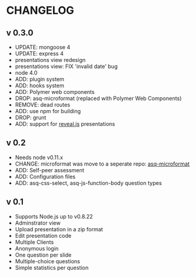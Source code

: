 # CHANGELOG

## v 0.3.0
 * UPDATE: mongoose 4
 * UPDATE: express 4
 * presentations view redesign
 * presentations view: FIX 'invalid date' bug
 * node 4.0
 * ADD: plugin system
 * ADD: hooks system
 * ADD: Polymer web components
 * DROP: asq-microformat (replaced with Polymer Web Components) 
 * REMOVE: dead routes
 * ADD: use npm for building
 * DROP: grunt
 * ADD: support for [reveal.js](http://lab.hakim.se/reveal-js/#/) presentations

## v 0.2
 * Needs node v0.11.x
 * CHANGE: microformat was move to a seperate repo: [asq-microformat](https://github.com/ASQ-USI/asq-microformat)
 * ADD: Self-peer assessment
 * ADD: Configuration files
 * ADD: asq-css-select, asq-js-function-body question types

## v 0.1
 * Supports Node.js up to v0.8.22
 * Adminstrator view
 * Upload presentation in a zip format
 * Edit presentation code
 * Multiple Clients
 * Anonymous login
 * One question per slide
 * Multiple-choice questions
 * Simple statistics per question
